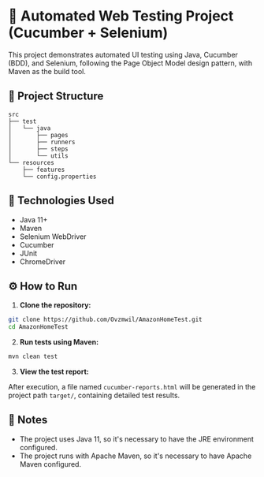 # 🧪 Automated Web Testing Project (Cucumber + Selenium)

This project demonstrates automated UI testing using Java, Cucumber (BDD), and Selenium, following the Page Object Model design pattern, with Maven as the build tool.

## 📂 Project Structure

```
src
├── test
│   └── java
│       ├── pages
│       ├── runners
│       ├── steps
│       └── utils
└── resources
    ├── features
    └── config.properties   
```

## 🚀 Technologies Used
 - Java 11+
 - Maven
 - Selenium WebDriver
 - Cucumber
 - JUnit
 - ChromeDriver

## ⚙️ How to Run

1. **Clone the repository:**
```bash
git clone https://github.com/Ovzmwil/AmazonHomeTest.git
cd AmazonHomeTest
```
2. **Run tests using Maven:**
```bash
mvn clean test
```
3. **View the test report:**

After execution, a file named `cucumber-reports.html` will be generated in the project path `target/`, containing detailed test results.

## 📝 Notes
- The project uses Java 11, so it's necessary to have the JRE environment configured.
- The project runs with Apache Maven, so it's necessary to have Apache Maven configured.
